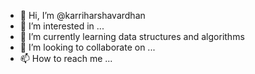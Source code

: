 - 👋 Hi, I’m @karriharshavardhan
- 👀 I’m interested in ...
- 🌱 I’m currently learning data structures and algorithms
- 💞️ I’m looking to collaborate on ...
- 📫 How to reach me ...

<!---
karriharshavardhan/karriharshavardhan is a ✨ special ✨ repository because its `README.md` (this file) appears on your GitHub profile.
You can click the Preview link to take a look at your changes.
--->
